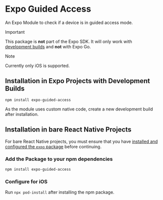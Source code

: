 # Expo Guided Access

An Expo Module to check if a device is in guided access mode.

> [!IMPORTANT]  
> This package is **not** part of the Expo SDK. It will only work with [development builds](https://docs.expo.dev/develop/development-builds/introduction/) and **not** with Expo Go.

> [!NOTE]  
> Currently only iOS is supported.

## Installation in Expo Projects with Development Builds

```
npm install expo-guided-access
```

As the module uses custom native code, create a new development build after installation.

## Installation in bare React Native Projects

For bare React Native projects, you must ensure that you have [installed and configured the `expo` package](https://docs.expo.dev/bare/installing-expo-modules/) before continuing.

### Add the Package to your npm dependencies

```
npm install expo-guided-access
```

### Configure for iOS

Run `npx pod-install` after installing the npm package.
